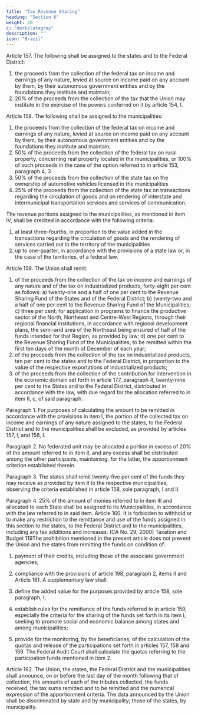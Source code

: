```yaml
---
title: "Tax Revenue Sharing"
heading: "Section 6"
weight: 20
c: "darkslategray"
description: ""
icon: "Brazil"
---
```



Article 157.  The following shall be assigned to the states and to the Federal District:
1. the proceeds from the collection of the federal tax on income and earnings of any nature, levied at source on income paid on any account by them, by their autonomous government entities and by the foundations they institute and maintain;
2.  20% of the proceeds from the collection of the tax that the Union may institute in the exercise of the powers conferred on it by article 154, I.

Article 158. The following shall be assigned to the municipalities:
1. the proceeds from the collection of the federal tax on income and earnings of any nature, levied at source on income paid on any account by them, by their autonomous government entities and by the foundations they institute and maintain;
2. 50% of the proceeds from the collection of the federal tax on rural property, concerning real property located in the municipalities, or 100% of such proceeds in the case of the option referred to in article 153, paragraph 4, 3
3. 50% of the proceeds from the collection of the state tax on the ownership of automotive vehicles licensed in the municipalities
4. 25% of the proceeds from the collection of the state tax on transactions regarding the circulation of goods and on rendering of interstate and intermunicipal transportation services and services of communication. 

The revenue portions assigned to the municipalities, as mentioned in item IV, shall be credited in accordance with the following criteria:
1. at least three-fourths, in proportion to the value added in the transactions
regarding the circulation of goods and the rendering of services carried out in the
territory of the municipalities
2.  up to one-quarter, in accordance with the provisions of a state law or, in the case of the territories, of a federal law.

Article 159. The Union shall remit:
1. of the proceeds from the collection of the tax on income and earnings of
any nature and of the tax on industrialized products, forty-eight per cent as follows:
a) twenty-one and a half of one per cent to the Revenue Sharing Fund of the
States and of the Federal District;
b) twenty-two and a half of one per cent to the Revenue Sharing Fund of the
Municipalities;
c) three per cent, for application in programs to finance the productive sector
of the North, Northeast and Centre-West Regions, through their regional
financial institutions, in accordance with regional development plans, the
semi-arid area of the Northeast being ensured of half of the funds intended
for that Region, as provided by law;
d) one per cent to the Revenue Sharing Fund of the Municipalities, to be
remitted within the first ten days of the month of December of each year;
2.  of the proceeds from the collection of the tax on industrialized products,
ten per cent to the states and to the Federal District, in proportion to the value of the
respective exportations of industrialized products;
3.   of the proceeds from the collection of the contribution for intervention
in the economic domain set forth in article 177, paragraph 4, twenty-nine per cent to
the States and to the Federal District, distributed in accordance with the law, with due
regard for the allocation referred to in item II, c, of said paragraph.

Paragraph 1. For purposes of calculating the amount to be remitted in accordance with the provisions in item I, the portion of the collected tax on income and earnings of any nature assigned to the states, to the Federal District and to the municipalities shall be excluded, as provided by articles 157, I, and 158, I.

Paragraph 2. No federated unit may be allocated a portion in excess of 20% of the amount referred to in item II, and any excess shall be distributed among the other participants, maintaining, for the latter, the apportionment criterion established therein.

Paragraph 3. The states shall remit twenty-five per cent of the funds they may
receive as provided by item II to the respective municipalities, observing the criteria
established in article 158, sole paragraph, I and II.

Paragraph 4. 25% of the amount of monies referred to in item
III and allocated to each State shall be assigned to its Municipalities, in accordance
with the law referred to in said item.
Article 160. It is forbidden to withhold or to make any restriction to the remittance
and use of the funds assigned in this section to the states, to the Federal District and
to the municipalities, including any tax additions and increases. (CA No. 29, 2000)
Taxation and Budget
119The prohibition mentioned in the present article does not prevent
the Union and the states from remitting the funds on condition of:
1. payment of their credits, including those of the associate government
agencies;

2.  compliance with the provisions of article 198, paragraph 2, items II and Article 161. A supplementary law shall:
1. define the added value for the purposes provided by article 158, sole
paragraph, I;
2.  establish rules for the remittance of the funds referred to in article 159,
especially the criteria for the sharing of the funds set forth in its item I, seeking to
promote social and economic balance among states and among municipalities;
3.   provide for the monitoring, by the beneficiaries, of the calculation of the
quotas and release of the participations set forth in articles 157, 158 and 159.
The Federal Audit Court shall calculate the quotas referring to
the participation funds mentioned in item 2.

Article 162.  The Union, the states, the Federal District and the municipalities shall announce, on or before the last day of the month following that of collection, the amounts of each of the tributes collected, the funds received, the tax sums remitted and to be remitted and the numerical expression of the apportionment criteria. The data announced by the Union shall be discriminated by state
and by municipality; those of the states, by municipality.
